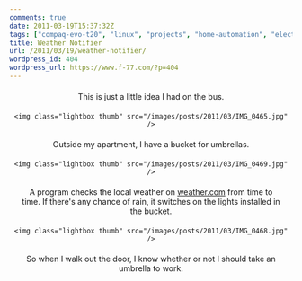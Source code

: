 ```yaml
---
comments: true
date: 2011-03-19T15:37:32Z
tags: ["compaq-evo-t20", "linux", "projects", "home-automation", "electronics"]
title: Weather Notifier
url: /2011/03/19/weather-notifier/
wordpress_id: 404
wordpress_url: https://www.f-77.com/?p=404
---
```


<div style="text-align: center;">

<p style="margin:20px;">This is just a little idea I had on the bus.</p>

    <img class="lightbox thumb" src="/images/posts/2011/03/IMG_0465.jpg" />

<p style="margin:20px;">Outside my apartment, I have a bucket for umbrellas.</p>

    <img class="lightbox thumb" src="/images/posts/2011/03/IMG_0469.jpg" />

<p style="margin:20px;">A program checks the local weather on <a href="https://www.weather.com">weather.com</a>
from time to time. If there's any chance of rain, it switches on the lights installed in the bucket.</p>

    <img class="lightbox thumb" src="/images/posts/2011/03/IMG_0468.jpg" />

<p style="margin:20px;">So when I walk out the door, I know whether or not I should take an umbrella to work.</p>

</div>
